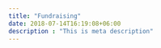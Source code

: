 ```yaml
---
title: "Fundraising"
date: 2018-07-14T16:19:08+06:00
description : "This is meta description"
---
```


